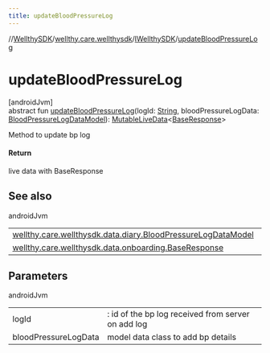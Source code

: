 ```yaml
---
title: updateBloodPressureLog
---
```

//[WellthySDK](../../../index.html)/[wellthy.care.wellthysdk](../index.html)/[IWellthySDK](index.html)/[updateBloodPressureLog](update-blood-pressure-log.html)



# updateBloodPressureLog



[androidJvm]\
abstract fun [updateBloodPressureLog](update-blood-pressure-log.html)(logId: [String](https://kotlinlang.org/api/latest/jvm/stdlib/kotlin/-string/index.html), bloodPressureLogData: [BloodPressureLogDataModel](../../wellthy.care.wellthysdk.data.diary/-blood-pressure-log-data-model/index.html)): [MutableLiveData](https://developer.android.com/reference/kotlin/androidx/lifecycle/MutableLiveData.html)&lt;[BaseResponse](../../wellthy.care.wellthysdk.data.onboarding/-base-response/index.html)&gt;



Method to update bp log



#### Return



live data with BaseResponse



## See also


androidJvm

| | |
|---|---|
| [wellthy.care.wellthysdk.data.diary.BloodPressureLogDataModel](../../wellthy.care.wellthysdk.data.diary/-blood-pressure-log-data-model/index.html) |  |
| [wellthy.care.wellthysdk.data.onboarding.BaseResponse](../../wellthy.care.wellthysdk.data.onboarding/-base-response/index.html) |  |



## Parameters


androidJvm

| | |
|---|---|
| logId | : id of the bp log received from server on add log |
| bloodPressureLogData | model data class to add bp details |




